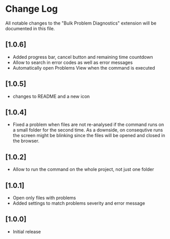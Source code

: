 # Change Log

All notable changes to the "Bulk Problem Diagnostics" extension will be documented in this file.

## [1.0.6]
- Added progress bar, cancel button and remaining time countdown
- Allow to search in error codes as well as error messages
- Automatically open Problems View when the command is executed

## [1.0.5]
- changes to README and a new icon

## [1.0.4]
- Fixed a problem when files are not re-analysed if the command runs on a small folder
  for the second time. As a downside, on consequtive runs the screen might be blinking
  since the files will be opened and closed in the browser.

## [1.0.2]
- Allow to run the command on the whole project, not just one folder

## [1.0.1]
- Open only files with problems
- Added settings to match problems severity and error message

## [1.0.0]
- Initial release